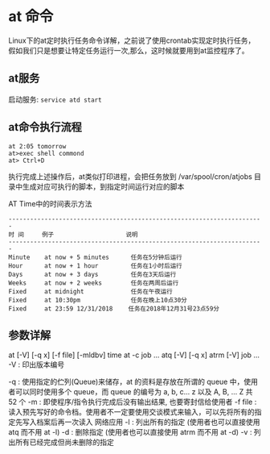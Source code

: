 # at 命令

Linux下的at定时执行任务命令详解，之前说了使用crontab实现定时执行任务，假如我们只是想要让特定任务运行一次,那么，这时候就要用到at监控程序了。


## at服务

启动服务: `service atd start`



## at命令执行流程
```　　
at 2:05 tomorrow
at>exec shell commond
at> Ctrl+D
```

执行完成上述操作后，at类似打印进程，会把任务放到 /var/spool/cron/atjobs 目录中生成对应可执行的脚本，到指定时间运行对应的脚本

AT Time中的时间表示方法

```
-----------------------------------------------------------------------
时 间     例子                    说明
-----------------------------------------------------------------------
Minute    at now + 5 minutes      任务在5分钟后运行
Hour      at now + 1 hour         任务在1小时后运行
Days      at now + 3 days         任务在3天后运行
Weeks     at now + 2 weeks        任务在两周后运行
Fixed     at midnight             任务在午夜运行
Fixed     at 10:30pm              任务在晚上10点30分
Fixed     at 23:59 12/31/2018　　 任务在2018年12月31号23点59分　　
```

## 参数详解

at [-V] [-q x] [-f file] [-mldbv] time
at -c job ...
atq [-V] [-q x]
atrm [-V] job ...
-V : 印出版本编号 

-q : 使用指定的伫列(Queue)来储存，at 的资料是存放在所谓的 queue 中，使用者可以同时使用多个 queue，而 queue 的编号为 a, b, c... z 以及 A, B, ... Z 共 52 个 
-m : 即使程序/指令执行完成后没有输出结果, 也要寄封信给使用者 
-f file : 读入预先写好的命令档。使用者不一定要使用交谈模式来输入，可以先将所有的指定先写入档案后再一次读入 网络应用
-l : 列出所有的指定 (使用者也可以直接使用 atq 而不用 at -l) 
-d : 删除指定 (使用者也可以直接使用 atrm 而不用 at -d) 
-v : 列出所有已经完成但尚未删除的指定 

